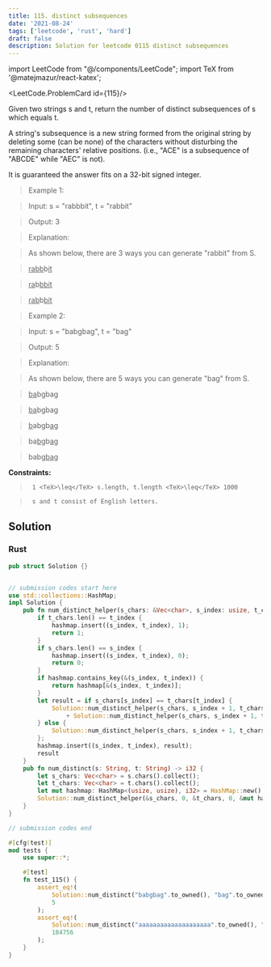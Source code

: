 ```yaml
---
title: 115. distinct subsequences
date: '2021-08-24'
tags: ['leetcode', 'rust', 'hard']
draft: false
description: Solution for leetcode 0115 distinct subsequences
---
```

import LeetCode from "@/components/LeetCode";
import TeX from '@matejmazur/react-katex';

<LeetCode.ProblemCard id={115}/>
 

  Given two strings s and t, return the number of distinct subsequences of s which equals t.

  A string's subsequence is a new string formed from the original string by deleting some (can be none) of the characters without disturbing the remaining characters' relative positions. (i.e., "ACE" is a subsequence of "ABCDE" while "AEC" is not).

  It is guaranteed the answer fits on a 32-bit signed integer.

   

 >   Example 1:

  

 >   Input: s <TeX>=</TeX> "rabbbit", t <TeX>=</TeX> "rabbit"

 >   Output: 3

 >   Explanation:

 >   As shown below, there are 3 ways you can generate "rabbit" from S.

 >   <u>rabb</u>b<u>it</u>

 >   <u>ra</u>b<u>bbit</u>

 >   <u>rab</u>b<u>bit</u>

  

 >   Example 2:

  

 >   Input: s <TeX>=</TeX> "babgbag", t <TeX>=</TeX> "bag"

 >   Output: 5

 >   Explanation:

 >   As shown below, there are 5 ways you can generate "bag" from S.

 >   <u>ba</u>b<u>g</u>bag

 >   <u>ba</u>bgba<u>g</u>

 >   <u>b</u>abgb<u>ag</u>

 >   ba<u>b</u>gb<u>ag</u>

 >   babg<u>bag</u>

   

  **Constraints:**

  

 >   	1 <TeX>\leq</TeX> s.length, t.length <TeX>\leq</TeX> 1000

 >   	s and t consist of English letters.


## Solution
### Rust
```rust
pub struct Solution {}


// submission codes start here
use std::collections::HashMap;
impl Solution {
    pub fn num_distinct_helper(s_chars: &Vec<char>, s_index: usize, t_chars: &Vec<char>, t_index: usize, hashmap: &mut HashMap<(usize, usize), i32>) -> i32 {
        if t_chars.len() == t_index {
            hashmap.insert((s_index, t_index), 1);
            return 1;
        }
        if s_chars.len() == s_index {
            hashmap.insert((s_index, t_index), 0);
            return 0;
        }
        if hashmap.contains_key(&(s_index, t_index)) {
            return hashmap[&(s_index, t_index)];
        }
        let result = if s_chars[s_index] == t_chars[t_index] {
            Solution::num_distinct_helper(s_chars, s_index + 1, t_chars, t_index + 1, hashmap)
                + Solution::num_distinct_helper(s_chars, s_index + 1, t_chars, t_index, hashmap)
        } else {
            Solution::num_distinct_helper(s_chars, s_index + 1, t_chars, t_index, hashmap)
        };
        hashmap.insert((s_index, t_index), result);
        result
    }
    pub fn num_distinct(s: String, t: String) -> i32 {
        let s_chars: Vec<char> = s.chars().collect();
        let t_chars: Vec<char> = t.chars().collect();
        let mut hashmap: HashMap<(usize, usize), i32> = HashMap::new();
        Solution::num_distinct_helper(&s_chars, 0, &t_chars, 0, &mut hashmap)
    }
}

// submission codes end

#[cfg(test)]
mod tests {
    use super::*;

    #[test]
    fn test_115() {
        assert_eq!(
            Solution::num_distinct("babgbag".to_owned(), "bag".to_owned()),
            5
        );
        assert_eq!(
            Solution::num_distinct("aaaaaaaaaaaaaaaaaaaa".to_owned(), "aaaaaaaaaa".to_owned()),
            184756
        );
    }
}

```
